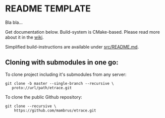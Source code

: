 README TEMPLATE
===============

Bla bla...

Get documentation below. Build-system is CMake-based. Please read
more about it in the [wiki](wiki/README.md).


Simplified build-instructions are available under [src/README.md](src/README.md).

Cloning with submodules in one go:
----------------------------------

To clone project including it's submodules from any server:

    git clone -b master --single-branch --recursive \
	   proto://url/path/etrace.git

To clone the public Github repository:

    git clone --recursive \
	    https://github.com/mambrus/etrace.git

